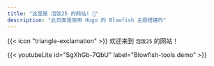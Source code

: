 ```yaml
---
title: "这里是 泡饭25 的网站! 👻"
description: "此页面是使用 Hugo 的 Blowfish 主题搭建的"
---
```

<style>
​        

        .no-rounded {
            /* border-radius: 0; 取消圆角 */
            
            /* padding: 20px; */
            margin: 10px;
        }
</style>

<div class="flex px-4 py-2 mb-8 text-base rounded-md bg-primary-100 dark:bg-primary-900 no-rounded">
  <span class="flex items-center ltr:pr-3 rtl:pl-3 text-primary-400">
    {{< icon "triangle-exclamation" >}}
  </span>
  <span class="flex items-center justify-between grow dark:text-neutral-300">
    <span class="prose dark:prose-invert "> 欢迎来到 <code id="layout">泡饭25</code> 的网站！</span>

  </span>
</div>
<!--  no-rounded
{{< alert "twitter" >}}
Don't forget to [follow me](https://twitter.com/nunocoracao) on Twitter.
{{< /alert >}} -->

<!-- ```node
I am just human.
``` -->
 
{{< youtubeLite id="SgXhGb-7QbU" label="Blowfish-tools demo" >}}

